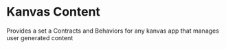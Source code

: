 # Kanvas Content

Provides a set a Contracts and Behaviors for any kanvas app that manages user generated content